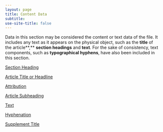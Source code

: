 ```yaml
---
layout: page
title: Content Data
subtitle:  
use-site-title: false
---
```


Data in this section may be considered the content or text data of the
file. It includes any text as it appears on the physical object, such as
the **title** of the article**,** **section headings** and **text**. For
the sake of consistency, text components, such as **typographical
hyphens**, have also been included in this section.

[Section Heading](../section-heading)

[Article Title or Headline](../headline)

[Attribution](../attribution)

[Article Subheading](../article-subheading)

[Text](../article-text)

[Hyphenation](../hyphenation)

[Supplement Title](../supplement-title)